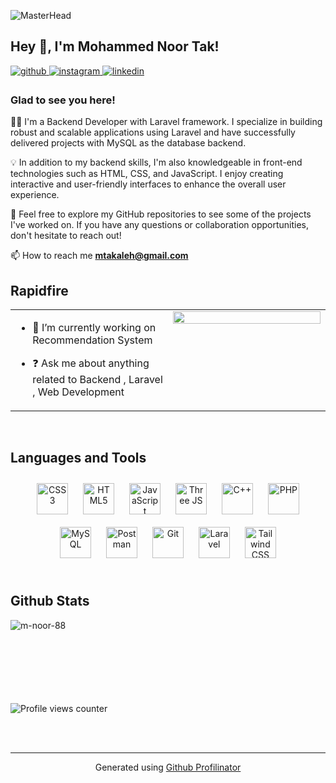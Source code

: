 
![MasterHead](https://user-images.githubusercontent.com/74038190/225813708-98b745f2-7d22-48cf-9150-083f1b00d6c9.gif)

## Hey 👋, I'm Mohammed Noor Tak!  
  

<a href="https://github.com/m-noor-88" target="_blank">
<img src=https://img.shields.io/badge/github-%2324292e.svg?&style=for-the-badge&logo=github&logoColor=white alt=github style="margin-bottom: 5px;" />
</a>
<a href="https://instagram.com/mohammed.noor_tak" target="_blank">
<img src=https://img.shields.io/badge/instagram-%23000000.svg?&style=for-the-badge&logo=instagram&logoColor=white alt=instagram style="margin-bottom: 5px;" />
</a>
<a href="https://linkedin.com/in/mohammed-noor-takaleh" target="_blank">
<img src=https://img.shields.io/badge/linkedin-%231E77B5.svg?&style=for-the-badge&logo=linkedin&logoColor=white alt=linkedin style="margin-bottom: 5px;" />
</a>  
  



### Glad to see you here!  
👨‍💻 I'm a Backend Developer with Laravel framework. I specialize in building robust and scalable applications using Laravel and have successfully delivered projects with MySQL as the database backend.

💡 In addition to my backend skills, I'm also knowledgeable in front-end technologies such as HTML, CSS, and JavaScript. I enjoy creating interactive and user-friendly interfaces to enhance the overall user experience.

🌟 Feel free to explore my GitHub repositories to see some of the projects I've worked on. If you have any questions or collaboration opportunities, don't hesitate to reach out!  
  
 📫 How to reach me **mtakaleh@gmail.com**
<br/>  


## Rapidfire  
<table><tr><td valign="top" width="50%">

- 🔭 I’m currently working on Recommendation System
  
- ❓ Ask me about anything related to Backend , Laravel , Web Development  


</td><td valign="top" width="50%">

<div align="center">
<img src="https://cdn.wallpapersafari.com/91/53/uEimhe.png" align="center" style="width: 100%" />
</div>  


</td></tr></table>  

<br/>  


## Languages and Tools  
<div align="center">  
<a href="https://www.w3schools.com/css/" target="_blank"><img style="margin: 10px" src="https://profilinator.rishav.dev/skills-assets/css3-original-wordmark.svg" alt="CSS3" height="50" /></a>  
<a href="https://en.wikipedia.org/wiki/HTML5" target="_blank"><img style="margin: 10px" src="https://profilinator.rishav.dev/skills-assets/html5-original-wordmark.svg" alt="HTML5" height="50" /></a>  
<a href="https://www.javascript.com/" target="_blank"><img style="margin: 10px" src="https://profilinator.rishav.dev/skills-assets/javascript-original.svg" alt="JavaScript" height="50" /></a>  
<a href="https://threejs.org/" target="_blank"><img style="margin: 10px" src="https://th.bing.com/th/id/R.8b28b268594d88844c7e4b00b14f489e?rik=aG4kkqrrf02D5A&pid=ImgRaw&r=0&sres=1&sresct=1" alt="Three JS" height="50" /></a>  
<a href="https://www.cplusplus.com/" target="_blank"><img style="margin: 10px" src="https://profilinator.rishav.dev/skills-assets/cplusplus-original.svg" alt="C++" height="50" /></a>  
<a href="https://www.php.net/" target="_blank"><img style="margin: 10px" src="https://profilinator.rishav.dev/skills-assets/php-original.svg" alt="PHP" height="50" /></a>  
<a href="https://www.mysql.com/" target="_blank"><img style="margin: 10px" src="https://profilinator.rishav.dev/skills-assets/mysql-original-wordmark.svg" alt="MySQL" height="50" /></a>  
  <a href="https://www.postman.com/" target="_blank"><img style="margin: 10px" src="https://www.vectorlogo.zone/logos/getpostman/getpostman-icon.svg" alt="Postman" height="50" /></a>  
<a href="https://github.com/" target="_blank"><img style="margin: 10px" src="https://profilinator.rishav.dev/skills-assets/git-scm-icon.svg" alt="Git" height="50" /></a>  
<a href="https://laravel.com/" target="_blank"><img style="margin: 10px" src="https://profilinator.rishav.dev/skills-assets/laravel-plain-wordmark.svg" alt="Laravel" height="50" /></a>  
<a href="https://www.tailwindcss.com/" target="_blank"><img style="margin: 10px" src="https://profilinator.rishav.dev/skills-assets/tailwindcss.svg" alt="Tailwind CSS" height="50" /></a>  

</div>  

<br/>  


## Github Stats  
<p><img align="left" src="https://github-readme-stats.vercel.app/api/top-langs?username=m-noor-88&show_icons=true&locale=en&layout=compact" alt="m-noor-88" /></p> 


<br/>  
<br/>
<br/>
<br/>
<br/>  
<br/>
<br/>

![Profile views counter](https://komarev.com/ghpvc/?username=m-noor-88&&style=flat-square)  
   

<br/>  


<br/>

----
<div align="center">Generated using <a href="https://profilinator.rishav.dev/" target="_blank">Github Profilinator</a></div>

